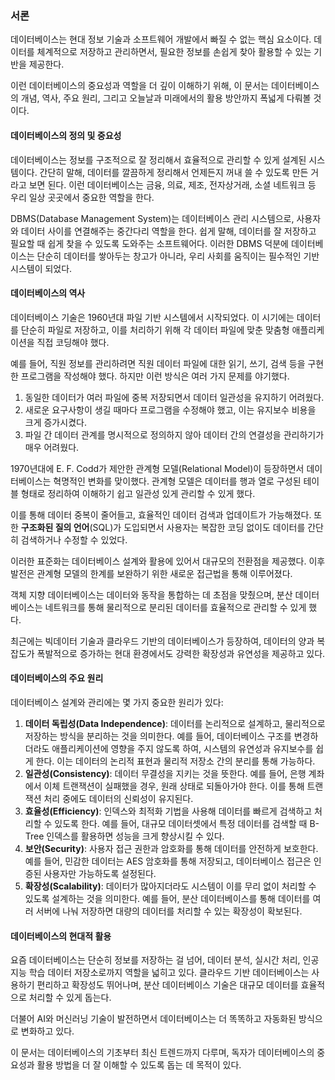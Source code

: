 ### 서론

데이터베이스는 현대 정보 기술과 소프트웨어 개발에서 빠질 수 없는 핵심 요소이다. 데이터를 체계적으로 저장하고 관리하면서, 필요한 정보를 손쉽게 찾아 활용할 수 있는 기반을 제공한다. 

이런 데이터베이스의 중요성과 역할을 더 깊이 이해하기 위해, 이 문서는 데이터베이스의 개념, 역사, 주요 원리, 그리고 오늘날과 미래에서의 활용 방안까지 폭넓게 다뤄볼 것이다.

#### 데이터베이스의 정의 및 중요성

데이터베이스는 정보를 구조적으로 잘 정리해서 효율적으로 관리할 수 있게 설계된 시스템이다. 간단히 말해, 데이터를 깔끔하게 정리해서 언제든지 꺼내 쓸 수 있도록 만든 거라고 보면 된다. 이런 데이터베이스는 금융, 의료, 제조, 전자상거래, 소셜 네트워크 등 우리 일상 곳곳에서 중요한 역할을 한다.

DBMS(Database Management System)는 데이터베이스 관리 시스템으로, 사용자와 데이터 사이를 연결해주는 중간다리 역할을 한다. 쉽게 말해, 데이터를 잘 저장하고 필요할 때 쉽게 찾을 수 있도록 도와주는 소프트웨어다. 이러한 DBMS 덕분에 데이터베이스는 단순히 데이터를 쌓아두는 창고가 아니라, 우리 사회를 움직이는 필수적인 기반 시스템이 되었다.

#### 데이터베이스의 역사

데이터베이스 기술은 1960년대 파일 기반 시스템에서 시작되었다. 이 시기에는 데이터를 단순히 파일로 저장하고, 이를 처리하기 위해 각 데이터 파일에 맞춘 맞춤형 애플리케이션을 직접 코딩해야 했다. 

예를 들어, 직원 정보를 관리하려면 직원 데이터 파일에 대한 읽기, 쓰기, 검색 등을 구현한 프로그램을 작성해야 했다. 하지만 이런 방식은 여러 가지 문제를 야기했다. 

1. 동일한 데이터가 여러 파일에 중복 저장되면서 데이터 일관성을 유지하기 어려웠다.
2. 새로운 요구사항이 생길 때마다 프로그램을 수정해야 했고, 이는 유지보수 비용을 크게 증가시켰다.
3. 파일 간 데이터 관계를 명시적으로 정의하지 않아 데이터 간의 연결성을 관리하기가 매우 어려웠다.

1970년대에 E. F. Codd가 제안한 관계형 모델(Relational Model)이 등장하면서 데이터베이스는 혁명적인 변화를 맞이했다. 관계형 모델은 데이터를 행과 열로 구성된 테이블 형태로 정리하여 이해하기 쉽고 일관성 있게 관리할 수 있게 했다. 

이를 통해 데이터 중복이 줄어들고, 효율적인 데이터 검색과 업데이트가 가능해졌다. 또한 **구조화된 질의 언어**(SQL)가 도입되면서 사용자는 복잡한 코딩 없이도 데이터를 간단히 검색하거나 수정할 수 있었다. 

이러한 표준화는 데이터베이스 설계와 활용에 있어서 대규모의 전환점을 제공했다. 이후 발전은 관계형 모델의 한계를 보완하기 위한 새로운 접근법을 통해 이루어졌다. 

객체 지향 데이터베이스는 데이터와 동작을 통합하는 데 초점을 맞췄으며, 분산 데이터베이스는 네트워크를 통해 물리적으로 분리된 데이터를 효율적으로 관리할 수 있게 했다. 

최근에는 빅데이터 기술과 클라우드 기반의 데이터베이스가 등장하여, 데이터의 양과 복잡도가 폭발적으로 증가하는 현대 환경에서도 강력한 확장성과 유연성을 제공하고 있다.

#### 데이터베이스의 주요 원리

데이터베이스 설계와 관리에는 몇 가지 중요한 원리가 있다:

1. **데이터 독립성(Data Independence)**: 데이터를 논리적으로 설계하고, 물리적으로 저장하는 방식을 분리하는 것을 의미한다. 예를 들어, 데이터베이스 구조를 변경하더라도 애플리케이션에 영향을 주지 않도록 하여, 시스템의 유연성과 유지보수를 쉽게 한다. 이는 데이터의 논리적 표현과 물리적 저장소 간의 분리를 통해 가능하다.
2. **일관성(Consistency)**: 데이터 무결성을 지키는 것을 뜻한다. 예를 들어, 은행 계좌에서 이체 트랜잭션이 실패했을 경우, 원래 상태로 되돌아가야 한다. 이를 통해 트랜잭션 처리 중에도 데이터의 신뢰성이 유지된다.
3. **효율성(Efficiency)**: 인덱스와 최적화 기법을 사용해 데이터를 빠르게 검색하고 처리할 수 있도록 한다. 예를 들어, 대규모 데이터셋에서 특정 데이터를 검색할 때 B-Tree 인덱스를 활용하면 성능을 크게 향상시킬 수 있다.
4. **보안(Security)**: 사용자 접근 권한과 암호화를 통해 데이터를 안전하게 보호한다. 예를 들어, 민감한 데이터는 AES 암호화를 통해 저장되고, 데이터베이스 접근은 인증된 사용자만 가능하도록 설정된다.
5. **확장성(Scalability)**: 데이터가 많아지더라도 시스템이 이를 무리 없이 처리할 수 있도록 설계하는 것을 의미한다. 예를 들어, 분산 데이터베이스를 통해 데이터를 여러 서버에 나눠 저장하면 대량의 데이터를 처리할 수 있는 확장성이 확보된다.

#### 데이터베이스의 현대적 활용

요즘 데이터베이스는 단순히 정보를 저장하는 걸 넘어, 데이터 분석, 실시간 처리, 인공지능 학습 데이터 저장소로까지 역할을 넓히고 있다. 클라우드 기반 데이터베이스는 사용하기 편리하고 확장성도 뛰어나며, 분산 데이터베이스 기술은 대규모 데이터를 효율적으로 처리할 수 있게 돕는다. 

더불어 AI와 머신러닝 기술이 발전하면서 데이터베이스는 더 똑똑하고 자동화된 방식으로 변화하고 있다.

이 문서는 데이터베이스의 기초부터 최신 트렌드까지 다루며, 독자가 데이터베이스의 중요성과 활용 방법을 더 잘 이해할 수 있도록 돕는 데 목적이 있다.
